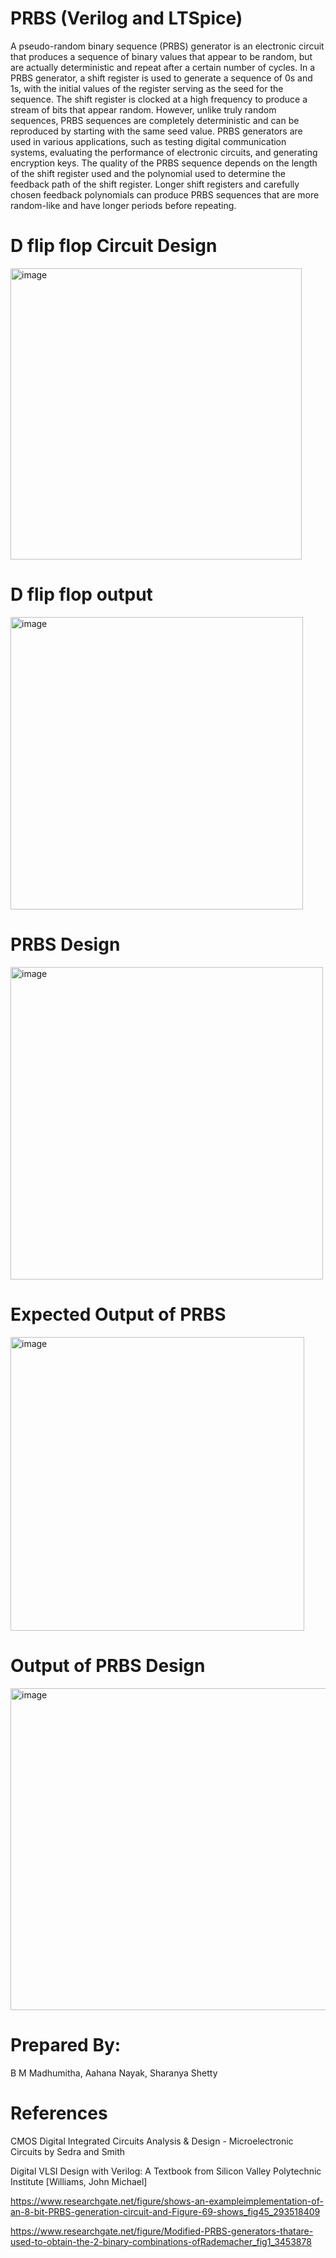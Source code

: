 # PRBS (Verilog and LTSpice)
A pseudo-random binary sequence (PRBS) generator is an electronic circuit that produces a sequence of binary values that appear to be random, but are actually deterministic
and repeat after a certain number of cycles.
In a PRBS generator, a shift register is used to generate a sequence of 0s and 1s, with the initial values of the register serving as the seed for the sequence. The shift register is clocked at a high frequency to produce a stream of bits that appear random.
However, unlike truly random sequences, PRBS sequences are completely deterministic and can be reproduced by starting with the same seed value. PRBS generators are used
in various applications, such as testing digital communication systems, evaluating the performance of electronic circuits, and generating encryption keys. The quality of the PRBS sequence depends on the length of the shift register used and the polynomial used to determine the feedback path of the shift register. Longer shift registers and carefully chosen feedback polynomials can produce PRBS sequences that are more random-like and have longer periods before repeating.

# D flip flop Circuit Design
<img width="466" alt="image" src="https://github.com/BMMADHUMITHA/PRBS/assets/134037700/3ee6f341-324f-4d05-8d22-e13015c052a4">

# D flip flop output
<img width="468" alt="image" src="https://github.com/BMMADHUMITHA/PRBS/assets/134037700/564b96e7-9f65-4eb1-bc3e-ad24f8c35677">

# PRBS Design
<img width="500" alt="image" src="https://github.com/BMMADHUMITHA/PRBS/assets/134037700/08e295f1-368b-4d39-b968-93baa3f3cad2">

# Expected Output of PRBS 
<img width="470" alt="image" src="https://github.com/BMMADHUMITHA/PRBS/assets/134037700/91a9da6f-35c4-4104-8270-e52841845194">

# Output of PRBS Design
<img width="515" alt="image" src="https://github.com/BMMADHUMITHA/PRBS/assets/134037700/b627900f-d8a3-4d0b-876c-0bb7cf6839da">

# Prepared By: 
B M Madhumitha, Aahana Nayak, Sharanya Shetty

# References
CMOS Digital Integrated Circuits Analysis & Design - Microelectronic Circuits by Sedra and Smith

Digital VLSI Design with Verilog: A Textbook from Silicon Valley Polytechnic Institute [Williams, John Michael]

https://www.researchgate.net/figure/shows-an-exampleimplementation-of-an-8-bit-PRBS-generation-circuit-and-Figure-69-shows_fig45_293518409

https://www.researchgate.net/figure/Modified-PRBS-generators-thatare-used-to-obtain-the-2-binary-combinations-ofRademacher_fig1_3453878






